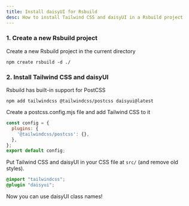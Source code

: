```yaml
---
title: Install daisyUI for Rsbuild
desc: How to install Tailwind CSS and daisyUI in a Rsbuild project
---
```


<script>
  import Translate from "$components/Translate.svelte"
</script>

### 1. Create a new Rsbuild project

Create a new Rsbuild project in the current directory

```sh:Terminal
npm create rsbuild -d ./
```

### 2. Install Tailwind CSS and daisyUI

Rsbuild has built-in support for PostCSS

```sh:Terminal
npm add tailwindcss @tailwindcss/postcss daisyui@latest
```

Create a postcss.config.mjs file and add Tailwind CSS to it

```js:postcss.config.mjs
const config = {
  plugins: {
    '@tailwindcss/postcss': {},
  },
};
export default config;
```

Put Tailwind CSS and daisyUI in your CSS file at `src/` (and remove old styles).
  
```postcss:src/App.css
@import "tailwindcss";
@plugin "daisyui";
```

Now you can use daisyUI class names!
